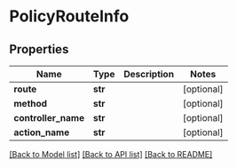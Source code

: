 # PolicyRouteInfo

## Properties
Name | Type | Description | Notes
------------ | ------------- | ------------- | -------------
**route** | **str** |  | [optional] 
**method** | **str** |  | [optional] 
**controller_name** | **str** |  | [optional] 
**action_name** | **str** |  | [optional] 

[[Back to Model list]](../README.md#documentation-for-models) [[Back to API list]](../README.md#documentation-for-api-endpoints) [[Back to README]](../README.md)


